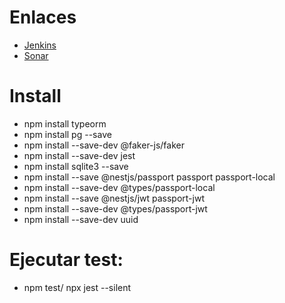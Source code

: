 # Enlaces
- [Jenkins](http://157.253.238.75:8080/jenkins-isis2603/)
- [Sonar](http://157.253.238.75:8080/sonar-isis2603/)



# Install
- npm install typeorm
- npm install pg --save
- npm install --save-dev @faker-js/faker
- npm install --save-dev jest
- npm install sqlite3 --save
- npm install --save @nestjs/passport passport passport-local
- npm install --save-dev @types/passport-local
- npm install --save @nestjs/jwt passport-jwt
- npm install --save-dev @types/passport-jwt
- npm install --save-dev uuid

# Ejecutar test:
- npm test/ npx jest  --silent


